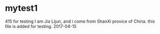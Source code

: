 # mytest1
415 for testing
I am Jia Lijun, and i come from ShanXi provice of China.
this file is added for testing.
2017-04-15

